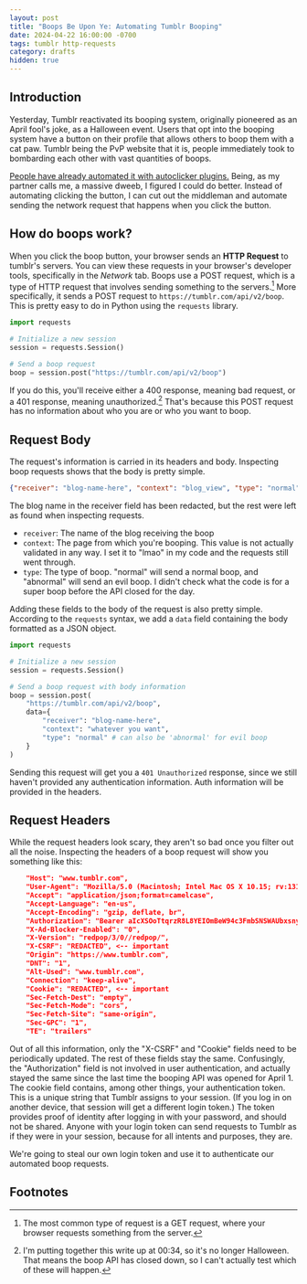 ```yaml
---
layout: post
title: "Boops Be Upon Ye: Automating Tumblr Booping"
date: 2024-04-22 16:00:00 -0700
tags: tumblr http-requests
category: drafts
hidden: true
--- 
```


## Introduction
Yesterday, Tumblr reactivated its booping system, originally pioneered as an
April fool's joke, as a Halloween event. Users that opt into the booping system
have a button on their profile that allows others to boop them with a cat paw. 
Tumblr being the PvP website that it is, people immediately took to bombarding
each other with vast quantities of boops. 

[People have already automated it with autoclicker plugins.](https://www.tumblr.com/loredwy/746566017760755712/i-just-want-to-ask-you-how-the-fuck-you-did-boop)
Being, as my partner calls me, a massive dweeb, I figured I could do better.
Instead of automating clicking the button, I can cut out the middleman and 
automate sending the network request that happens when you click the button. 

## How do boops work? 
When you click the boop button, your browser sends an **HTTP Request** to 
tumblr's servers. You can view these requests in your browser's developer tools,
specifically in the *Network* tab. Boops use a POST request, which is a type
of HTTP request that involves sending something to the servers.[^1] More 
specifically, it sends a POST request to `https://tumblr.com/api/v2/boop`. This
is pretty easy to do in Python using the `requests` library.

```python
import requests 

# Initialize a new session
session = requests.Session()

# Send a boop request
boop = session.post("https://tumblr.com/api/v2/boop")
```

If you do this, you'll receive either a 400 response, meaning bad request, or 
a 401 response, meaning unauthorized.[^2] That's because this POST request
has no information about who you are or who you want to boop.

## Request Body
The request's information is carried in its headers and body. Inspecting boop
requests shows that the body is pretty simple. 

```json
{"receiver": "blog-name-here", "context": "blog_view", "type": "normal"}
```

The blog name in the receiver field has been redacted, but the rest were left
as found when inspecting requests. 

- `receiver`: The name of the blog receiving the boop
- `context`: The page from which you're booping. This value is not actually
validated in any way. I set it to "lmao" in my code and the requests still went 
through. 
- `type`: The type of boop. "normal" will send a normal boop, and "abnormal"
will send an evil boop. I didn't check what the code is for a super boop before
the API closed for the day. 

Adding these fields to the body of the request is also pretty simple. According
to the `requests` syntax, we add a `data` field containing the body formatted
as a JSON object. 

```python
import requests

# Initialize a new session
session = requests.Session()

# Send a boop request with body information
boop = session.post(
	"https://tumblr.com/api/v2/boop", 
	data={
		"receiver": "blog-name-here", 
		"context": "whatever you want",
		"type": "normal" # can also be 'abnormal' for evil boop
	}
)

```

Sending this request will get you a `401 Unauthorized` response, since we still
haven't provided any authentication information. Auth information will be 
provided in the headers. 

## Request Headers
While the request headers look scary, they aren't so bad once you filter out
all the noise. Inspecting the headers of a boop request will show you something
like this: 

```json
    "Host": "www.tumblr.com",
    "User-Agent": "Mozilla/5.0 (Macintosh; Intel Mac OS X 10.15; rv:131.0) Gecko/20100101 Firefox/131.0",
    "Accept": "application/json;format=camelcase",
    "Accept-Language": "en-us",
    "Accept-Encoding": "gzip, deflate, br",
    "Authorization": "Bearer aIcXSOoTtqrzR8L8YEIOmBeW94c3FmbSNSWAUbxsny9KKx5VFh",
    "X-Ad-Blocker-Enabled": "0",
    "X-Version": "redpop/3/0//redpop/",
    "X-CSRF": "REDACTED", <-- important
    "Origin": "https://www.tumblr.com", 
    "DNT": "1",
    "Alt-Used": "www.tumblr.com",
    "Connection": "keep-alive",
    "Cookie": "REDACTED", <-- important
    "Sec-Fetch-Dest": "empty",
    "Sec-Fetch-Mode": "cors",
    "Sec-Fetch-Site": "same-origin",
    "Sec-GPC": "1",
    "TE": "trailers"
```

Out of all this information, only the "X-CSRF" and "Cookie" fields need to be
periodically updated. The rest of these fields stay the same. Confusingly, 
the "Authorization" field is not involved in user authentication, and actually
stayed the same since the last time the booping API was opened for April 1. 
The cookie field contains, among other things, your authentication token. This
is a unique string that Tumblr assigns to your session. (If you log in on 
another device, that session will get a different login token.) The token 
provides proof of identity after logging in with your password, and should not
be shared. Anyone with your login token can send requests to Tumblr as if they
were in your session, because for all intents and purposes, they are. 

We're going to steal our own login token and use it to authenticate our
automated boop requests. 



## Footnotes
[^1]: The most common type of request is a GET request, where your browser requests something from the server. 

[^2]:I'm putting together this write up at 00:34, so it's no longer Halloween. That means the boop API has closed down, so I can't actually test which of these
will happen. 